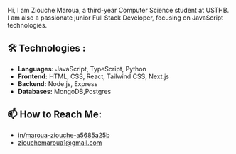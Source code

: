 Hi, I am Ziouche Maroua, a third-year Computer Science student at USTHB. I am also a passionate junior Full Stack Developer, focusing on JavaScript technologies.

## 🛠️ Technologies :
- **Languages:**  JavaScript, TypeScript, Python
- **Frontend:** HTML, CSS, React, Tailwind CSS, Next.js
- **Backend:** Node.js, Express
- **Databases:** MongoDB,Postgres





## 📫 How to Reach Me:
- [in/maroua-ziouche-a5685a25b](https://www.linkedin.com/in/maroua-ziouche-a5685a25b/)
- ziouchemaroua1@gmail.com



